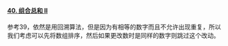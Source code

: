 #### [40. 组合总和 II](https://leetcode-cn.com/problems/combination-sum-ii/)

参考39，依然是用回溯算法，但是因为有相等的数字而且不允许出现重复，所以我们考虑可以先将数组排序，然后如果更改数时是同样的数字则跳过这个改动。

